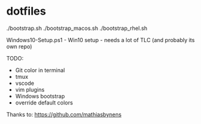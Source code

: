 # dotfiles

./bootstrap.sh
./bootstrap_macos.sh
./bootstrap_rhel.sh

Windows10-Setup.ps1 - Win10 setup - needs a lot of TLC (and probably its own repo)

TODO:
- Git color in terminal
- tmux
- vscode
- vim plugins
- Windows bootstrap
- override default colors

Thanks to: https://github.com/mathiasbynens
